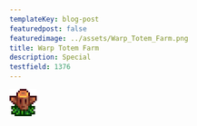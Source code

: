 ```yaml
---
templateKey: blog-post
featuredpost: false
featuredimage: ../assets/Warp_Totem_Farm.png
title: Warp Totem Farm
description: Special
testfield: 1376
---
```

![Warp Totem Farm](../assets/Warp_Totem_Farm.png)